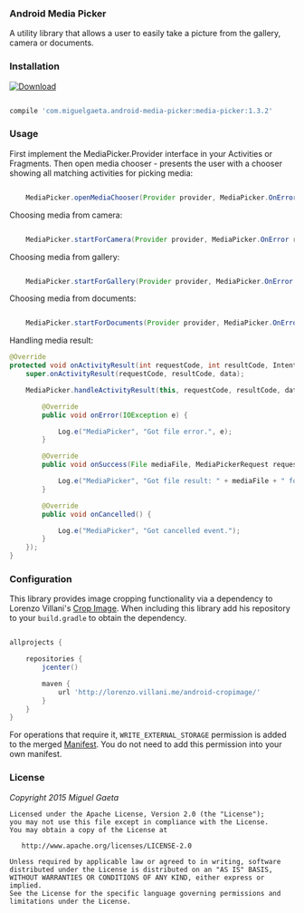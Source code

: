 ### Android Media Picker

A utility library that allows a user to easily take a picture from the gallery, camera or documents.

### Installation

[![Download](https://api.bintray.com/packages/mrkcsc/maven/com.miguelgaeta.media-picker/images/download.svg)](https://bintray.com/mrkcsc/maven/com.miguelgaeta.media-picker/_latestVersion)

```groovy

compile 'com.miguelgaeta.android-media-picker:media-picker:1.3.2'

```

### Usage

First implement the MediaPicker.Provider interface in your Activities or Fragments.  Then open media chooser - presents the user with a chooser showing all matching activities for picking media:

```java

    MediaPicker.openMediaChooser(Provider provider, MediaPicker.OnError result);

```

Choosing media from camera:

```java

    MediaPicker.startForCamera(Provider provider, MediaPicker.OnError result);

```

Choosing media from gallery:

```java

    MediaPicker.startForGallery(Provider provider, MediaPicker.OnError result);

```

Choosing media from documents:

```java

    MediaPicker.startForDocuments(Provider provider, MediaPicker.OnError result);

```

Handling media result:

```java
@Override
protected void onActivityResult(int requestCode, int resultCode, Intent data) {
    super.onActivityResult(requestCode, resultCode, data);

    MediaPicker.handleActivityResult(this, requestCode, resultCode, data, new MediaPicker.OnResult() {

        @Override
        public void onError(IOException e) {

            Log.e("MediaPicker", "Got file error.", e);
        }

        @Override
        public void onSuccess(File mediaFile, MediaPickerRequest request) {

            Log.e("MediaPicker", "Got file result: " + mediaFile + " for code: " + request);
        }

        @Override
        public void onCancelled() {

            Log.e("MediaPicker", "Got cancelled event.");
        }
    });
}
```

### Configuration

This library provides image cropping functionality via a dependency to Lorenzo Villani's [Crop Image](https://github.com/lvillani/android-cropimage).  When including this library add his repository to your `build.gradle` to obtain the dependency.

```groovy

allprojects {

    repositories {
        jcenter()

        maven {
            url 'http://lorenzo.villani.me/android-cropimage/'
        }
    }
}

```

For operations that require it, `WRITE_EXTERNAL_STORAGE` permission is added to the merged [Manifest](http://developer.android.com/guide/topics/manifest/manifest-intro.html).  You do not need to add this permission into your own manifest.

### License

*Copyright 2015 Miguel Gaeta*

    Licensed under the Apache License, Version 2.0 (the "License");
    you may not use this file except in compliance with the License.
    You may obtain a copy of the License at

       http://www.apache.org/licenses/LICENSE-2.0

    Unless required by applicable law or agreed to in writing, software
    distributed under the License is distributed on an "AS IS" BASIS,
    WITHOUT WARRANTIES OR CONDITIONS OF ANY KIND, either express or implied.
    See the License for the specific language governing permissions and
    limitations under the License.
